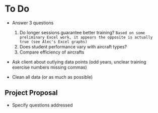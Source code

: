 # To Do
- Answer 3 questions
  1. Do longer sessions guarantee better training? `Based on some preliminary Excel work, it appears the opposite is actually true (see Alec's Excel graphs)`
  2. Does student performance vary with aircraft types?
  3. Compare efficiency of aircrafts
  
- Ask client about outlying data points (odd years, unclear training exercise numbers missing commas)

- Clean all data (or as much as possible)

## Project Proposal
- Specify questions addressed

